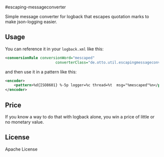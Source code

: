 #escaping-messageconverter

Simple message converter for logback that escapes quotation marks to make json-logging easier.


## Usage

You can reference it in your ```logback.xml``` like this:

```xml
<conversionRule conversionWord="mescaped"
                       converterClass="de.otto.util.escapingmessageconverter" />
```

and then use it in a pattern like this:

```xml
<encoder>
    <pattern>%d{ISO8601} %-5p logger=%c thread=%t  msg="%mescaped"%n</pattern>
</encoder>
```

## Price

If you know a way to do that with logback alone, you win a price of little or no monetary value.


## License
Apache License
